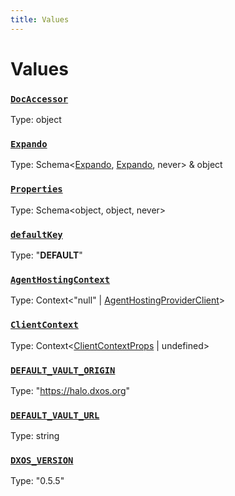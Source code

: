 ```yaml
---
title: Values
---
```

# Values 

### [`DocAccessor`]()
Type: object



### [`Expando`]()
Type: Schema&lt;[Expando](/api/@dxos/react-client/interfaces/Expando), [Expando](/api/@dxos/react-client/interfaces/Expando), never&gt; & object



### [`Properties`]()
Type: Schema&lt;object, object, never&gt;



### [`defaultKey`]()
Type: "__DEFAULT__"



### [`AgentHostingContext`](https://github.com/dxos/dxos/blob/4d6eae504/packages/sdk/react-client/src/client/AgentHostingProvider.tsx#L21)
Type: Context&lt;"null" | [AgentHostingProviderClient](/api/@dxos/react-client/interfaces/AgentHostingProviderClient)&gt;



### [`ClientContext`](https://github.com/dxos/dxos/blob/4d6eae504/packages/sdk/react-client/src/client/ClientContext.tsx#L37)
Type: Context&lt;[ClientContextProps](/api/@dxos/react-client/types/ClientContextProps) | undefined&gt;



### [`DEFAULT_VAULT_ORIGIN`]()
Type: "https://halo.dxos.org"



### [`DEFAULT_VAULT_URL`]()
Type: string



### [`DXOS_VERSION`]()
Type: "0.5.5"



